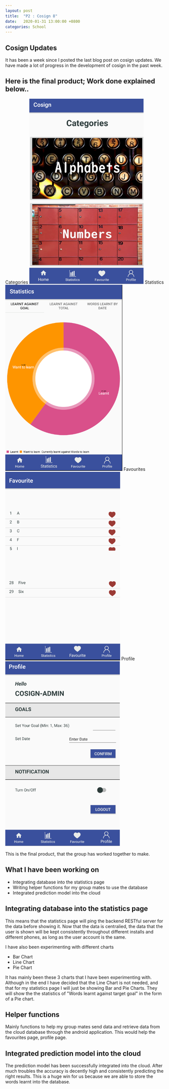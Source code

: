 ```yaml
---
layout: post
title:  "P2 : Cosign 8"
date:   2020-01-31 13:00:00 +0800
categories: School
---
```


## Cosign Updates
It has been a week since I posted the last blog post on cosign updates. We have made a lot of progress in the development of cosign in the past week.

## Here is the final product; Work done explained below..

Categories
![Cosign Categories](https://raw.githubusercontent.com/lczm/lczm.github.io/master/_posts/photos/cosignCategories.png)
Statistics
![Cosign Statistics](https://raw.githubusercontent.com/lczm/lczm.github.io/master/_posts/photos/cosignStatistics.png)
Favourites
![Cosign Favourites](https://raw.githubusercontent.com/lczm/lczm.github.io/master/_posts/photos/cosignFavourites.png)
Profile
![Cosign Profile](https://raw.githubusercontent.com/lczm/lczm.github.io/master/_posts/photos/cosignProfile.png)

This is the final product, that the group has worked together to make.

## What I have been working on 
* Integrating database into the statistics page
* Writing helper functions for my group mates to use the database
* Integrated prediction model into the cloud


## Integrating database into the statistics page
This means that the statistics page will ping the backend RESTful server for the data before showing it. Now that the data is centralied, the data that the user is shown will be kept consistently throughout different installs and different phones, as long as the user account is the same.

I have also been experimenting with different charts
* Bar Chart
* Line Chart
* Pie Chart

It has mainly been these 3 charts that I have been experimenting with. Although in the end I have decided that the Line Chart is not needed, and that for my statistics page I will just be showing Bar and Pie Charts. They will show the the statistics of "Words learnt against target goal" in the form of a Pie chart. 

## Helper functions 
Mainly functions to help my group mates send data and retrieve data from the cloud database through the android application. This would help the favourites page, profile page.

## Integrated prediction model into the cloud
The prediction model has been successfully integrated into the cloud. After much troubles the accuracy is decently high and consistently predicting the right results. This is a huge win for us because we are able to store the words learnt into the database.
